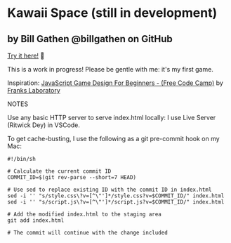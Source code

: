 # Kawaii Space (still in development)
## by Bill Gathen @billgathen on GitHub

[Try it here!](https://billgathen.github.io/kawaii-space) 🚀

This is a work in progress! Please be gentle with me: it's my first game.

Inspiration: [JavaScript Game Design For Beginners - (Free Code Camp)](https://youtu.be/GFO_txvwK_c?si=aFi1dDkq4VmsbARB) by [Franks Laboratory](http://www.youtube.com/@Frankslaboratory)

NOTES

Use any basic HTTP server to serve index.html locally: I use Live Server (Ritwick Dey) in VSCode.

To get cache-busting, I use the following as a git pre-commit hook on my Mac:

```shell
#!/bin/sh

# Calculate the current commit ID
COMMIT_ID=$(git rev-parse --short=7 HEAD)

# Use sed to replace existing ID with the commit ID in index.html
sed -i '' "s/style.css\?v=[^\"']*/style.css?v=$COMMIT_ID/" index.html
sed -i '' "s/script.js\?v=[^\"']*/script.js?v=$COMMIT_ID/" index.html

# Add the modified index.html to the staging area
git add index.html

# The commit will continue with the change included
```